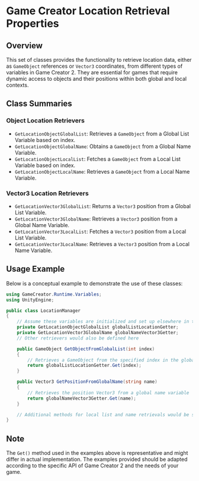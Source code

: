 
# Game Creator Location Retrieval Properties

## Overview
This set of classes provides the functionality to retrieve location data, either as `GameObject` references or `Vector3` coordinates, from different types of variables in Game Creator 2. They are essential for games that require dynamic access to objects and their positions within both global and local contexts.

## Class Summaries

### Object Location Retrievers
- `GetLocationObjectGlobalList`: Retrieves a `GameObject` from a Global List Variable based on index.
- `GetLocationObjectGlobalName`: Obtains a `GameObject` from a Global Name Variable.
- `GetLocationObjectLocalList`: Fetches a `GameObject` from a Local List Variable based on index.
- `GetLocationObjectLocalName`: Retrieves a `GameObject` from a Local Name Variable.

### Vector3 Location Retrievers
- `GetLocationVector3GlobalList`: Returns a `Vector3` position from a Global List Variable.
- `GetLocationVector3GlobalName`: Retrieves a `Vector3` position from a Global Name Variable.
- `GetLocationVector3LocalList`: Fetches a `Vector3` position from a Local List Variable.
- `GetLocationVector3LocalName`: Retrieves a `Vector3` position from a Local Name Variable.

## Usage Example
Below is a conceptual example to demonstrate the use of these classes:

```csharp
using GameCreator.Runtime.Variables;
using UnityEngine;

public class LocationManager
{
    // Assume these variables are initialized and set up elsewhere in the game code
    private GetLocationObjectGlobalList globalListLocationGetter;
    private GetLocationVector3GlobalName globalNameVector3Getter;
    // Other retrievers would also be defined here

    public GameObject GetObjectFromGlobalList(int index)
    {
        // Retrieves a GameObject from the specified index in the global list
        return globalListLocationGetter.Get(index);
    }

    public Vector3 GetPositionFromGlobalName(string name)
    {
        // Retrieves the position Vector3 from a global name variable
        return globalNameVector3Getter.Get(name);
    }

    // Additional methods for local list and name retrievals would be similar
}
```

## Note
The `Get()` method used in the examples above is representative and might differ in actual implementation. The examples provided should be adapted according to the specific API of Game Creator 2 and the needs of your game.
